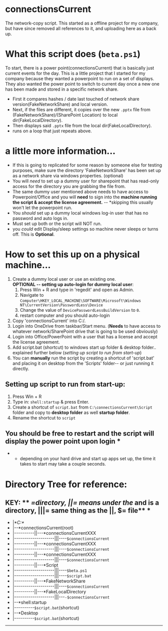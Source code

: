 # connectionsCurrent
The network-copy script. This started as a offline project for my company, but have since removed all references to it, and uploading here as a back up.

# What this script does (`beta.ps1`)
To start, there is a power point(connectionsCurrent) that is basically just current events for the day. This is a little project that I started for my company because they wanted a powerpoint to run on a set of displays. They also wanted the power point to switch to current day once a new one has been made and stored in a specific network share.
- First it compares hashes / date last touched of network share version(FakeNetworkShare) and local version.
- Next, if the files are different, it copies over the new `.pptx` file from (FakeNetworkShare)/(SharePoint Location) to local dir(FakeLocalDirectory).
- Then displays said `.pptx` file from the local dir(FakeLocalDirectory). 
- runs on a loop that just repeats above.
# a little more information...
- If this is going to replicated for some reason by someone else for testing purposes, make sure the directory 'FakeNetworkShare' has been set up as a network share via windows properties. (optional)
- You will *need* to set up a dummy user for sharepoint that has read-only access for the directory you are grabbing the file from.
- The same dummy user mentioned above needs to have access to Powerpoint/Office and you will **need** to sign into the **machine running the script & accept the license agreement.** -- *skipping this usually won't let the powerpoint run.
- You *should* set up a dummy local windows log-in user that has no password and auto logs in.
- Must set up both or the script will NOT run.
- you *could* edit Display/sleep settings so machine never sleeps or turns off. This is **Optional**.
# How to set this up on a physical machine...
1. Create a dummy local user or use an existing one. \
 **OPTIONAL -- setting up auto-login for dummy local user**: 
    1. Press Win + R and type in 'regedit' and open as Admin.
    2. Navigate to `Computer\HKEY_LOCAL_MACHINE\SOFTWARE\Microsoft\Windows NT\CurrentVersion\PasswordLess\Device`
    3. Change the value of `DevicePasswordLessBuildVersion` to `0`.
    4. restart computer and you should auto-login
2. Copy 'connectionsCurrent' into C:/.
3. Login into OneDrive from taskbar/Start menu. (**Needs** to have access to whatever network/SharePoint drive that is going to be used obviously)
4. Login into Office/PowerPoint with a user that has a license and accept the license agreement.
5. Add script.bat (shortcut) to windows start up folder & desktop folder.. explained further below (*setting up script to run from start-up*)
6. You can **manually** run the script by creating a shortcut of 'script.bat' and placing it on desktop from the 'Scripts' folder-- or just running it directly.
## Setting up script to run from start-up:
1. Press Win + R
2. Type in: `shell:startup` & press Enter.
3. Create a shortcut of `script.bat` from `C:\connectionsCurrent\Script` folder and copy to **desktop folder** as well **startup folder**.
4. Rename the shortcut to `script`
## You should be free to restart and the script will display the power point upon login *
* - depending on your hard drive and start up apps set up, the time it takes to start may take a couple seconds.
# Directory Tree for reference:
KEY: ** *=directory, ||= means under the* and is a directory, |||= same thing as the ||, $= file** *
---------------------------------------------------------------------------
- |**C:\**
- |--*connectionsCurrent(root)
- |----------||---*connectionsCurrentXXX
- |--------------------|||----`$connectionsCurrent`
- |----------||---*connectionsCurrentXXX
- |--------------------|||----`$connectionsCurrent`
- |----------||---*connectionsCurrentXXX
- |--------------------|||----`$connectionsCurrent`
- |----------||---*Script
- |--------------------|||----`$beta.ps1`
- |--------------------|||----`$script.bat`
- |----------||---*FakeNetworkShare
- |--------------------|||----`$connectionsCurrent`
- |----------||---*FakeLocalDirectory
- |--------------------|||---`-$connectionsCurrent`
- |--*shell:startup
- |----------`$script.bat`(shortcut)
- |--*Desktop
- |----------`$script.bat`(shortcut)
---------------------------------------------------------------------------
